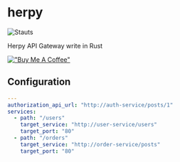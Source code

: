 # herpy

![Stauts](https://github.com/prongbang/herpy/actions/workflows/rust.yml/badge.svg)

Herpy API Gateway write in Rust

[!["Buy Me A Coffee"](https://www.buymeacoffee.com/assets/img/custom_images/orange_img.png)](https://www.buymeacoffee.com/prongbang)

## Configuration

```yaml
---
authorization_api_url: "http://auth-service/posts/1"
services:
  - path: "/users"
    target_service: "http://user-service/users"
    target_port: "80"
  - path: "/orders"
    target_service: "http://order-service/posts"
    target_port: "80"
```

